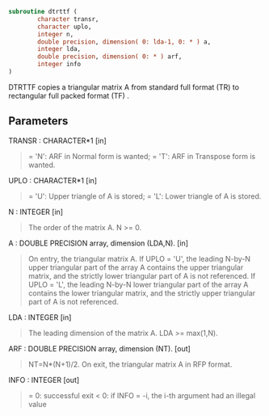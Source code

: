 ```fortran
subroutine dtrttf (
        character transr,
        character uplo,
        integer n,
        double precision, dimension( 0: lda-1, 0: * ) a,
        integer lda,
        double precision, dimension( 0: * ) arf,
        integer info
)
```

DTRTTF copies a triangular matrix A from standard full format (TR)
to rectangular full packed format (TF) .

## Parameters
TRANSR : CHARACTER\*1 [in]
> = 'N':  ARF in Normal form is wanted;
> = 'T':  ARF in Transpose form is wanted.

UPLO : CHARACTER\*1 [in]
> = 'U':  Upper triangle of A is stored;
> = 'L':  Lower triangle of A is stored.

N : INTEGER [in]
> The order of the matrix A. N >= 0.

A : DOUBLE PRECISION array, dimension (LDA,N). [in]
> On entry, the triangular matrix A.  If UPLO = 'U', the
> leading N-by-N upper triangular part of the array A contains
> the upper triangular matrix, and the strictly lower
> triangular part of A is not referenced.  If UPLO = 'L', the
> leading N-by-N lower triangular part of the array A contains
> the lower triangular matrix, and the strictly upper
> triangular part of A is not referenced.

LDA : INTEGER [in]
> The leading dimension of the matrix A. LDA >= max(1,N).

ARF : DOUBLE PRECISION array, dimension (NT). [out]
> NT=N\*(N+1)/2. On exit, the triangular matrix A in RFP format.

INFO : INTEGER [out]
> = 0:  successful exit
> < 0:  if INFO = -i, the i-th argument had an illegal value
